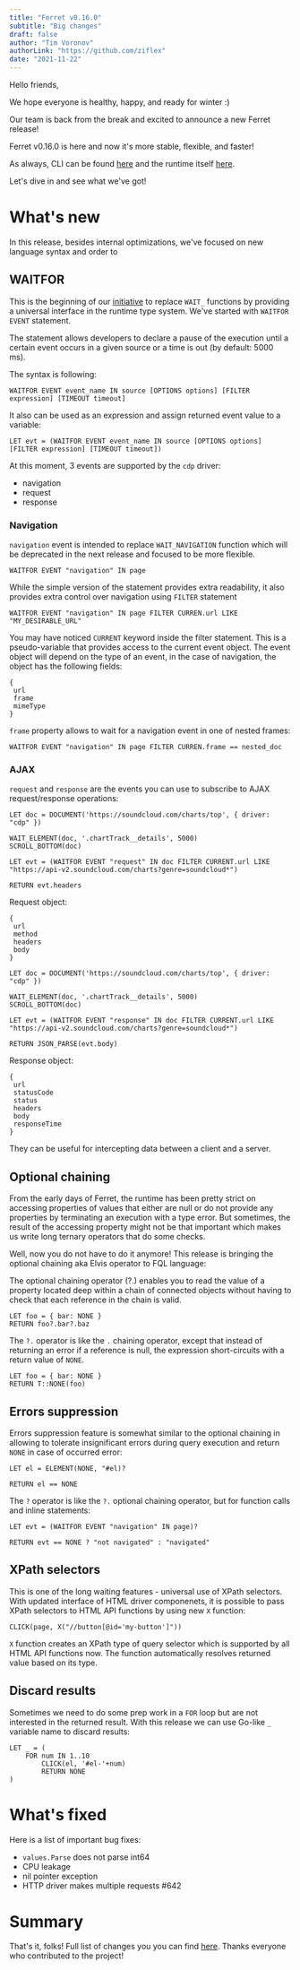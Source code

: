 ```yaml
---
title: "Ferret v0.16.0"
subtitle: "Big changes"
draft: false
author: "Tim Voronov"
authorLink: "https://github.com/ziflex"
date: "2021-11-22"
---
```


Hello friends,

We hope everyone is healthy, happy, and ready for winter :)

Our team is back from the break and excited to announce a new Ferret release!

Ferret v0.16.0 is here and now it's more stable, flexible, and faster!

As always, CLI can be found [here](https://github.com/MontFerret/cli/releases/tag/v1.2.0) and the runtime itself [here](https://github.com/MontFerret/ferret/releases/tag/v0.16.0).

Let's dive in and see what we've got!


# What's new
In this release, besides internal optimizations, we've focused on new language syntax and order to 

## WAITFOR
This is the beginning of our [initiative](https://github.com/MontFerret/ferret/issues/263) to replace ``WAIT_`` functions by providing a universal interface in the runtime type system. We've started with ``WAITFOR EVENT`` statement.

The statement allows developers to declare a pause of the execution until a certain event occurs in a given source or a time is out (by default: 5000 ms).

The syntax is following:

```fql
WAITFOR EVENT event_name IN source [OPTIONS options] [FILTER expression] [TIMEOUT timeout]
```

It also can be used as an expression and assign returned event value to a variable:

```fql
LET evt = (WAITFOR EVENT event_name IN source [OPTIONS options] [FILTER expression] [TIMEOUT timeout])
```

At this moment, 3 events are supported by the ``cdp`` driver:
- navigation
- request
- response

### Navigation
``navigation`` event is intended to replace ``WAIT_NAVIGATION`` function which will be deprecated in the next release and focused to be more flexible.

```fql
WAITFOR EVENT "navigation" IN page
```

While the simple version of the statement provides extra readability, it also provides extra control over navigation using ``FILTER`` statement

```fql
WAITFOR EVENT "navigation" IN page FILTER CURREN.url LIKE "MY_DESIRABLE_URL"
```
You may have noticed ``CURRENT`` keyword inside the filter statement.
This is a pseudo-variable that provides access to the current event object. The event object will depend on the type of an event, in the case of navigation, the object has the following fields:

```fql
{
 url
 frame
 mimeType
}
```

``frame`` property allows to wait for a navigation event in one of nested frames:

```fql
WAITFOR EVENT "navigation" IN page FILTER CURREN.frame == nested_doc
```

### AJAX
``request`` and ``response`` are the events you can use to subscribe to AJAX request/response operations:

```fql
LET doc = DOCUMENT('https://soundcloud.com/charts/top', { driver: "cdp" })

WAIT_ELEMENT(doc, '.chartTrack__details', 5000)
SCROLL_BOTTOM(doc)

LET evt = (WAITFOR EVENT "request" IN doc FILTER CURRENT.url LIKE "https://api-v2.soundcloud.com/charts?genre=soundcloud*")

RETURN evt.headers
```

Request object:
```fql
{
 url
 method
 headers
 body
}
```

```fql
LET doc = DOCUMENT('https://soundcloud.com/charts/top', { driver: "cdp" })

WAIT_ELEMENT(doc, '.chartTrack__details', 5000)
SCROLL_BOTTOM(doc)

LET evt = (WAITFOR EVENT "response" IN doc FILTER CURRENT.url LIKE "https://api-v2.soundcloud.com/charts?genre=soundcloud*")

RETURN JSON_PARSE(evt.body)
```

Response object:
```fql
{
 url 
 statusCode
 status 
 headers 
 body 
 responseTime
}
```

They can be useful for intercepting data between a client and a server.

## Optional chaining
From the early days of Ferret, the runtime has been pretty strict on accessing properties of values that either are null or do not provide any properties by terminating an execution with a type error. But sometimes, the result of the accessing property might not be that important which makes us write long ternary operators that do some checks.

Well, now you do not have to do it anymore! This release is bringing the optional chaining aka Elvis operator to FQL language:

<div class="notification is-info">
    The optional chaining operator (?.) enables you to read the value of a property located deep within a chain of connected objects without having to check that each reference in the chain is valid.
</div>

```fql
LET foo = { bar: NONE }
RETURN foo?.bar?.baz
```

The ``?.`` operator is like the ``.`` chaining operator, except that instead of returning an error if a reference is null, the expression short-circuits with a return value of ``NONE``.

```fql
LET foo = { bar: NONE }
RETURN T::NONE(foo)
```

## Errors suppression
Errors suppression feature is somewhat similar to the optional chaining in allowing to tolerate insignificant errors during query execution and return ``NONE`` in case of occurred error:

```fql
LET el = ELEMENT(NONE, "#el)?

RETURN el == NONE
```

The ``?`` operator is like the ``?.`` optional chaining operator, but for function calls and inline statements:

```fql
LET evt = (WAITFOR EVENT "navigation" IN page)?

RETURN evt == NONE ? "not navigated" : "navigated"
```

## XPath selectors
This is one of the long waiting features - universal use of XPath selectors.
With updated interface of HTML driver componenets, it is possible to pass XPath selectors to HTML API functions by using new ``X`` function:

```fql
CLICK(page, X("//button[@id='my-button']"))
```

``X`` function creates an XPath type of query selector which is supported by all HTML API functions now. The function automatically resolves returned value based on its type.

## Discard results
Sometimes we need to do some prep work in a ``FOR`` loop but are not interested in the returned result. With this release we can use Go-like ``_`` variable name to discard results:

```fql
LET _ = (
    FOR num IN 1..10
        CLICK(el, '#el-'+num)
        RETURN NONE
)
```

# What's fixed
Here is a list of important bug fixes:

- ``values.Parse`` does not parse int64
- CPU leakage
- nil pointer exception
- HTTP driver makes multiple requests #642

# Summary
That's it, folks! Full list of changes you you can find [here](https://github.com/MontFerret/ferret/blob/master/CHANGELOG.md#0160).
Thanks everyone who contributed to the project!